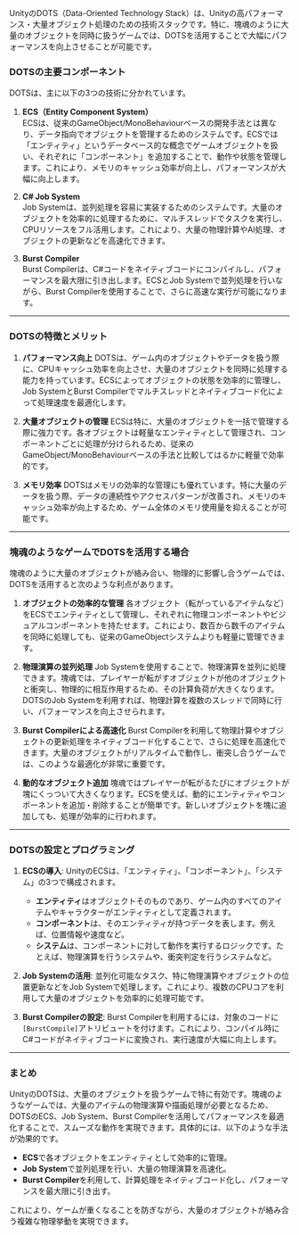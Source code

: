 UnityのDOTS（Data-Oriented Technology Stack）は、Unityの高パフォーマンス・大量オブジェクト処理のための技術スタックです。特に、塊魂のように大量のオブジェクトを同時に扱うゲームでは、DOTSを活用することで大幅にパフォーマンスを向上させることが可能です。

### DOTSの主要コンポーネント
DOTSは、主に以下の3つの技術に分かれています。

1. **ECS（Entity Component System）**  
   ECSは、従来のGameObject/MonoBehaviourベースの開発手法とは異なり、データ指向でオブジェクトを管理するためのシステムです。ECSでは「エンティティ」というデータベース的な概念でゲームオブジェクトを扱い、それぞれに「コンポーネント」を追加することで、動作や状態を管理します。これにより、メモリのキャッシュ効率が向上し、パフォーマンスが大幅に向上します。

2. **C# Job System**  
   Job Systemは、並列処理を容易に実装するためのシステムです。大量のオブジェクトを効率的に処理するために、マルチスレッドでタスクを実行し、CPUリソースをフル活用します。これにより、大量の物理計算やAI処理、オブジェクトの更新などを高速化できます。

3. **Burst Compiler**  
   Burst Compilerは、C#コードをネイティブコードにコンパイルし、パフォーマンスを最大限に引き出します。ECSとJob Systemで並列処理を行いながら、Burst Compilerを使用することで、さらに高速な実行が可能になります。

---

### DOTSの特徴とメリット

1. **パフォーマンス向上**
   DOTSは、ゲーム内のオブジェクトやデータを扱う際に、CPUキャッシュ効率を向上させ、大量のオブジェクトを同時に処理する能力を持っています。ECSによってオブジェクトの状態を効率的に管理し、Job SystemとBurst Compilerでマルチスレッドとネイティブコード化によって処理速度を最適化します。

2. **大量オブジェクトの管理**
   ECSは特に、大量のオブジェクトを一括で管理する際に強力です。各オブジェクトは軽量なエンティティとして管理され、コンポーネントごとに処理が分けられるため、従来のGameObject/MonoBehaviourベースの手法と比較してはるかに軽量で効率的です。

3. **メモリ効率**
   DOTSはメモリの効率的な管理にも優れています。特に大量のデータを扱う際、データの連続性やアクセスパターンが改善され、メモリのキャッシュ効率が向上するため、ゲーム全体のメモリ使用量を抑えることが可能です。

---

### 塊魂のようなゲームでDOTSを活用する場合

塊魂のように大量のオブジェクトが絡み合い、物理的に影響し合うゲームでは、DOTSを活用すると次のような利点があります。

1. **オブジェクトの効率的な管理**
   各オブジェクト（転がっているアイテムなど）をECSでエンティティとして管理し、それぞれに物理コンポーネントやビジュアルコンポーネントを持たせます。これにより、数百から数千のアイテムを同時に処理しても、従来のGameObjectシステムよりも軽量に管理できます。

2. **物理演算の並列処理**
   Job Systemを使用することで、物理演算を並列に処理できます。塊魂では、プレイヤーが転がすオブジェクトが他のオブジェクトと衝突し、物理的に相互作用するため、その計算負荷が大きくなります。DOTSのJob Systemを利用すれば、物理計算を複数のスレッドで同時に行い、パフォーマンスを向上させられます。

3. **Burst Compilerによる高速化**
   Burst Compilerを利用して物理計算やオブジェクトの更新処理をネイティブコード化することで、さらに処理を高速化できます。大量のオブジェクトがリアルタイムで動作し、衝突し合うゲームでは、このような最適化が非常に重要です。

4. **動的なオブジェクト追加**
   塊魂ではプレイヤーが転がるたびにオブジェクトが塊にくっついて大きくなります。ECSを使えば、動的にエンティティやコンポーネントを追加・削除することが簡単です。新しいオブジェクトを塊に追加しても、処理が効率的に行われます。

---

### DOTSの設定とプログラミング

1. **ECSの導入**:
   UnityのECSは、「エンティティ」、「コンポーネント」、「システム」の3つで構成されます。
   - **エンティティ**はオブジェクトそのものであり、ゲーム内のすべてのアイテムやキャラクターがエンティティとして定義されます。
   - **コンポーネント**は、そのエンティティが持つデータを表します。例えば、位置情報や速度など。
   - **システム**は、コンポーネントに対して動作を実行するロジックです。たとえば、物理演算を行うシステムや、衝突判定を行うシステムなど。

2. **Job Systemの活用**:
   並列化可能なタスク、特に物理演算やオブジェクトの位置更新などをJob Systemで処理します。これにより、複数のCPUコアを利用して大量のオブジェクトを効率的に処理可能です。

3. **Burst Compilerの設定**:
   Burst Compilerを利用するには、対象のコードに`[BurstCompile]`アトリビュートを付けます。これにより、コンパイル時にC#コードがネイティブコードに変換され、実行速度が大幅に向上します。

---

### まとめ

UnityのDOTSは、大量のオブジェクトを扱うゲームで特に有効です。塊魂のようなゲームでは、大量のアイテムの物理演算や描画処理が必要となるため、DOTSのECS、Job System、Burst Compilerを活用してパフォーマンスを最適化することで、スムーズな動作を実現できます。具体的には、以下のような手法が効果的です。

- **ECS**で各オブジェクトをエンティティとして効率的に管理。
- **Job System**で並列処理を行い、大量の物理演算を高速化。
- **Burst Compiler**を利用して、計算処理をネイティブコード化し、パフォーマンスを最大限に引き出す。

これにより、ゲームが重くなることを防ぎながら、大量のオブジェクトが絡み合う複雑な物理挙動を実現できます。